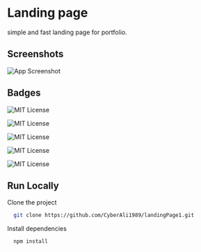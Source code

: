 
# Landing page

simple and fast landing page for portfolio.


## Screenshots

![App Screenshot](screanshots/desktopScreen.png)


## Badges

![MIT License](https://img.shields.io/badge/BootStrap%205-%20-informational)

![MIT License](https://img.shields.io/badge/JavaScript-%20-yellow)

![MIT License](https://img.shields.io/badge/Html%205%20-%20-orange ) 

![MIT License](https://img.shields.io/badge/Css3-%20-blue)

![MIT License](https://img.shields.io/badge/Scss-%20-dd69b4)




## Run Locally

Clone the project

```bash
  git clone https://github.com/CyberAli1989/landingPage1.git
```

Install dependencies

```bash
  npm install
```

